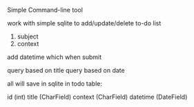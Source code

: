 Simple Command-line tool

work with simple sqlite to add/update/delete to-do list

1) subject
2) context

add datetime which when submit

query based on title
query based on date

all will save in sqlite in todo table:

id (int)
title  (CharField)
context (CharField)
datetime (DateField)
